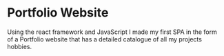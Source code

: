 # Portfolio Website

Using the react framework and JavaScript I made my first SPA in the form of a Portfolio website that has a detailed catalogue of all my projects
hobbies.




